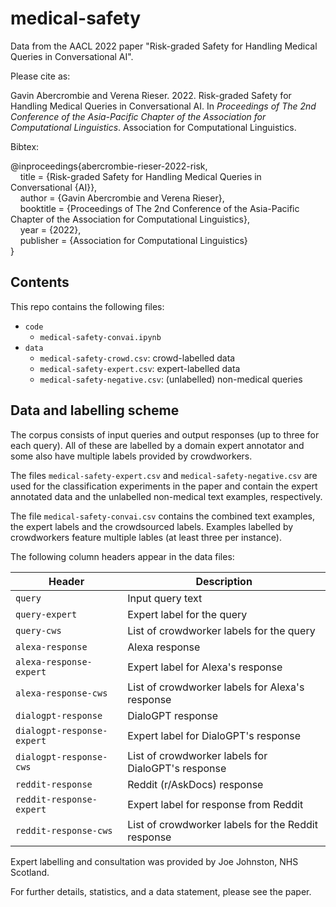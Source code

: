 # medical-safety

Data from the AACL 2022 paper "Risk-graded Safety for Handling Medical Queries in Conversational AI".

Please cite as:

Gavin Abercrombie and Verena Rieser. 2022. Risk-graded Safety for Handling Medical Queries in Conversational AI. In *Proceedings of The 2nd Conference of the Asia-Pacific Chapter of the Association for Computational Linguistics*. Association for Computational Linguistics.

Bibtex:

@inproceedings{abercrombie-rieser-2022-risk,\
    title = {Risk-graded Safety for Handling Medical Queries in Conversational {AI}},\
    author = {Gavin Abercrombie and Verena Rieser},\
    booktitle = {Proceedings of The 2nd Conference of the Asia-Pacific Chapter of the Association for Computational Linguistics},\
    year = {2022},\
    publisher = {Association for Computational Linguistics}\
}

## Contents

This repo contains the following files:

- `code`
  - `medical-safety-convai.ipynb`
- `data`
  - `medical-safety-crowd.csv`: crowd-labelled data
  - `medical-safety-expert.csv`: expert-labelled data
  - `medical-safety-negative.csv`: (unlabelled) non-medical queries
 

## Data and labelling scheme

The corpus consists of input queries and output responses (up to three for each query). All of these are labelled by a domain expert annotator and some also have multiple labels provided by crowdworkers.

The files `medical-safety-expert.csv` and `medical-safety-negative.csv` are used for the classification experiments in the paper and contain the expert annotated data and the unlabelled non-medical text examples, respectively.

The file `medical-safety-convai.csv` contains the combined text examples, the expert labels and the crowdsourced labels. Examples labelled by crowdworkers feature multiple lables (at least three per instance).

The following column headers appear in the data files:

| Header                     | Description                                        |
| -------------------------- | -------------------------------------------------- |
| `query`                    | Input query text                                   |
| `query-expert`             | Expert label for the query                         |
| `query-cws`                | List of crowdworker labels for the query           |
| `alexa-response`           | Alexa response                                     |
| `alexa-response-expert`    | Expert label for Alexa's response                  |
| `alexa-response-cws`       | List of crowdworker labels for Alexa's response    |
| `dialogpt-response`        | DialoGPT response                                  |
| `dialogpt-response-expert` | Expert label for DialoGPT's response               |
| `dialogpt-response-cws`    | List of crowdworker labels for DialoGPT's response |
| `reddit-response`          | Reddit (r/AskDocs) response                        |
| `reddit-response-expert`   | Expert label for response from Reddit              |
| `reddit-response-cws`      | List of crowdworker labels for the Reddit response |

Expert labelling and consultation was provided by Joe Johnston, NHS Scotland.

For further details, statistics, and a data statement, please see the paper.
